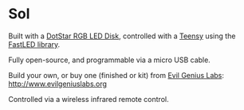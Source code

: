 # Sol

Built with a [DotStar RGB LED Disk](https://www.adafruit.com/product/2477), controlled with a [Teensy](https://www.pjrc.com/teensy) using the [FastLED library](https://github.com/FastLED/FastLED).

Fully open-source, and programmable via a micro USB cable.

Build your own, or buy one (finished or kit) from [Evil Genius Labs](http://www.evilgeniuslabs.org): http://www.evilgeniuslabs.org

Controlled via a wireless infrared remote control.